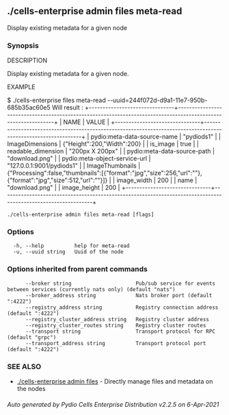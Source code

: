 ## ./cells-enterprise admin files meta-read

Display existing metadata for a given node

### Synopsis


DESCRIPTION

  Display existing metadata for a given node.

EXAMPLE

  $ ./cells-enterprise files meta-read --uuid=244f072d-d9a1-11e7-950b-685b35ac60e5
  Will result : 
	+-------------------------------+---------------------------------------------------------------------------------------------------------------+
	|             NAME              |                                                     VALUE                                                     |
	+-------------------------------+---------------------------------------------------------------------------------------------------------------+
	| pydio:meta-data-source-name   | "pydiods1"                                                                                                    |
	| ImageDimensions               | {"Height":200,"Width":200}                                                                                    |
	| is_image                      | true                                                                                                          |
	| readable_dimension            | "200px X 200px"                                                                                               |
	| pydio:meta-data-source-path   | "download.png"                                                                                                |
	| pydio:meta-object-service-url | "127.0.0.1:9001/pydiods1"                                                                                     |
	| ImageThumbnails               | {"Processing":false,"thumbnails":[{"format":"jpg","size":256,"url":""},{"format":"jpg","size":512,"url":""}]} |
	| image_width                   |                                                                                                           200 |
	| name                          | "download.png"                                                                                                |
	| image_height                  |                                                                                                           200 |
	+-------------------------------+---------------------------------------------------------------------------------------------------------------+



```
./cells-enterprise admin files meta-read [flags]
```

### Options

```
  -h, --help          help for meta-read
  -u, --uuid string   Uuid of the node
```

### Options inherited from parent commands

```
      --broker string                     Pub/sub service for events between services (currently nats only) (default "nats")
      --broker_address string             Nats broker port (default ":4222")
      --registry_address string           Registry connection address (default ":4222")
      --registry_cluster_address string   Registry cluster address
      --registry_cluster_routes string    Registry cluster routes
      --transport string                  Transport protocol for RPC (default "grpc")
      --transport_address string          Transport protocol port (default ":4222")
```

### SEE ALSO

* [./cells-enterprise admin files](./cells-enterprise-admin-files)	 - Directly manage files and metadata on the nodes

###### Auto generated by Pydio Cells Enterprise Distribution v2.2.5 on 6-Apr-2021
